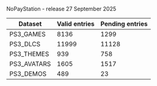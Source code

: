 NoPayStation - release 27 September 2025

|  Dataset  |Valid entries|Pending entries|
|-----------|-------------|---------------|
| PS3_GAMES |     8136    |      1299     |
|  PS3_DLCS |    11999    |     11128     |
| PS3_THEMES|     939     |      758      |
|PS3_AVATARS|     1605    |      1517     |
| PS3_DEMOS |     489     |       23      |